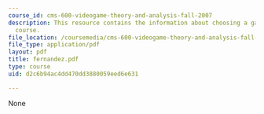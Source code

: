 ```yaml
---
course_id: cms-600-videogame-theory-and-analysis-fall-2007
description: This resource contains the information about choosing a game in this
  course.
file_location: /coursemedia/cms-600-videogame-theory-and-analysis-fall-2007/d2c6b94ac4dd470dd3880059eed6e631_fernandez.pdf
file_type: application/pdf
layout: pdf
title: fernandez.pdf
type: course
uid: d2c6b94ac4dd470dd3880059eed6e631

---
```

None